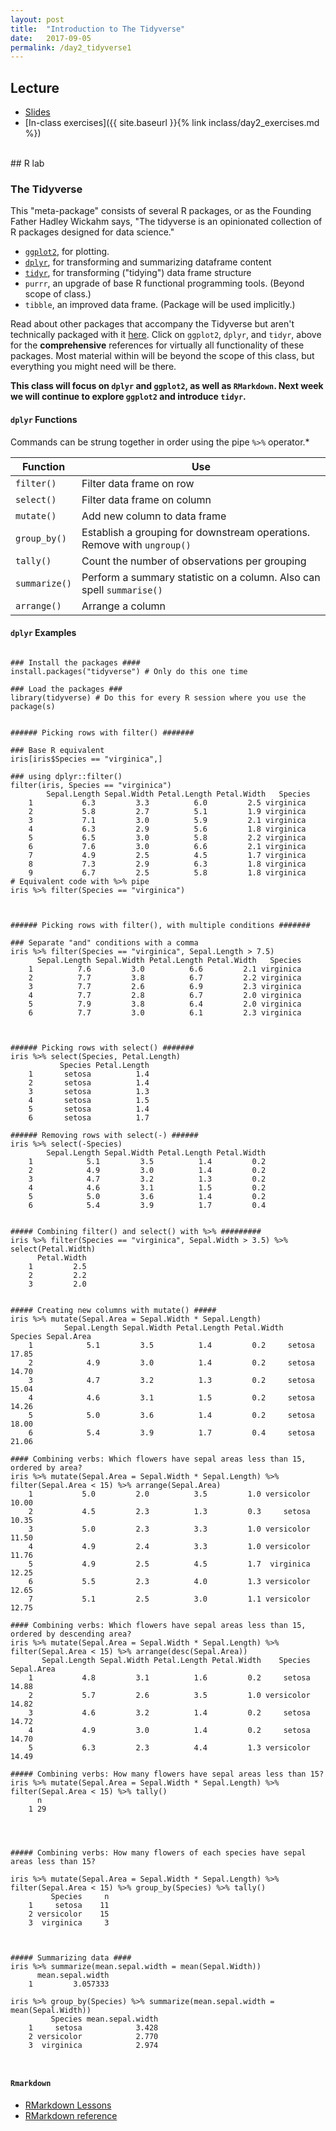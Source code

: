 ```yaml
---
layout: post
title:  "Introduction to The Tidyverse"
date:   2017-09-05
permalink: /day2_tidyverse1
---
```



## Lecture 

+ [Slides](./slides/day2_intro_to_tidyverse.pdf)
+ [In-class exercises]({{ site.baseurl }}{% link inclass/day2_exercises.md %})


<br>
## R lab

### The Tidyverse

This "meta-package" consists of several R packages, or as the Founding Father Hadley Wickahm says, "The tidyverse is an opinionated collection of R packages designed for data science." 

+ [`ggplot2`](http://ggplot2.tidyverse.org/reference/index.html), for plotting.
+ [`dplyr`](http://http://dplyr.tidyverse.org/reference/index.html), for transforming and summarizing dataframe content
+ [`tidyr`](http://tidyr.tidyverse.org/reference/index.html), for transforming ("tidying") data frame structure
+ `purrr`, an upgrade of base R functional programming tools. (Beyond scope of class.)
+ `tibble`, an improved data frame. (Package will be used implicitly.)

Read about other packages that accompany the Tidyverse but aren't technically packaged with it [here](https://www.tidyverse.org/packages/). Click on `ggplot2`, `dplyr`, and `tidyr`, above for the **comprehensive** references for virtually all functionality of these packages. Most material within will be beyond the scope of this class, but everything you might need will be there.


**This class will focus on `dplyr` and `ggplot2`, as well as `RMarkdown`. Next week we will continue to explore `ggplot2` and introduce `tidyr`.**

#### `dplyr` Functions

Commands can be strung together in order using the pipe `%>%` operator.* 


Function  | Use
----------|-----
`filter()`  | Filter data frame on row
`select()`  | Filter data frame on column
`mutate()`     | Add new column to data frame
`group_by()`  | Establish a grouping for downstream operations. Remove with `ungroup()`
`tally()`      |Count the number of observations per grouping
`summarize()` | Perform a summary statistic on a column. Also can spell `summarise()`
`arrange()`   | Arrange a column


#### `dplyr` Examples 

<pre><code class="language-r">
### Install the packages ####
install.packages("tidyverse") # Only do this one time

### Load the packages ###
library(tidyverse) # Do this for every R session where you use the package(s)


###### Picking rows with filter() #######

### Base R equivalent
iris[iris$Species == "virginica",]

### using dplyr::filter()
filter(iris, Species == "virginica") 
	    Sepal.Length Sepal.Width Petal.Length Petal.Width   Species
	1           6.3         3.3          6.0         2.5 virginica
	2           5.8         2.7          5.1         1.9 virginica
	3           7.1         3.0          5.9         2.1 virginica
	4           6.3         2.9          5.6         1.8 virginica
	5           6.5         3.0          5.8         2.2 virginica
	6           7.6         3.0          6.6         2.1 virginica
	7           4.9         2.5          4.5         1.7 virginica
	8           7.3         2.9          6.3         1.8 virginica
	9           6.7         2.5          5.8         1.8 virginica
# Equivalent code with %>% pipe
iris %>% filter(Species == "virginica")



###### Picking rows with filter(), with multiple conditions #######

### Separate "and" conditions with a comma
iris %>% filter(Species == "virginica", Sepal.Length > 7.5)
	  Sepal.Length Sepal.Width Petal.Length Petal.Width   Species
	1          7.6         3.0          6.6         2.1 virginica
	2          7.7         3.8          6.7         2.2 virginica
	3          7.7         2.6          6.9         2.3 virginica
	4          7.7         2.8          6.7         2.0 virginica
	5          7.9         3.8          6.4         2.0 virginica
	6          7.7         3.0          6.1         2.3 virginica
	


###### Picking rows with select() #######
iris %>% select(Species, Petal.Length)
	       Species Petal.Length
	1       setosa          1.4
	2       setosa          1.4
	3       setosa          1.3
	4       setosa          1.5
	5       setosa          1.4
	6       setosa          1.7
	
###### Removing rows with select(-) ######
iris %>% select(-Species)
	    Sepal.Length Sepal.Width Petal.Length Petal.Width
	1            5.1         3.5          1.4         0.2
	2            4.9         3.0          1.4         0.2
	3            4.7         3.2          1.3         0.2
	4            4.6         3.1          1.5         0.2
	5            5.0         3.6          1.4         0.2
	6            5.4         3.9          1.7         0.4
	

##### Combining filter() and select() with %>% #########
iris %>% filter(Species == "virginica", Sepal.Width > 3.5) %>% select(Petal.Width)
	  Petal.Width
	1         2.5
	2         2.2
	3         2.0
	
	
##### Creating new columns with mutate() #####
iris %>% mutate(Sepal.Area = Sepal.Width * Sepal.Length) 
		    Sepal.Length Sepal.Width Petal.Length Petal.Width    Species Sepal.Area
	1            5.1         3.5          1.4         0.2     setosa      17.85
	2            4.9         3.0          1.4         0.2     setosa      14.70
	3            4.7         3.2          1.3         0.2     setosa      15.04
	4            4.6         3.1          1.5         0.2     setosa      14.26
	5            5.0         3.6          1.4         0.2     setosa      18.00
	6            5.4         3.9          1.7         0.4     setosa      21.06
	
#### Combining verbs: Which flowers have sepal areas less than 15, ordered by area?
iris %>% mutate(Sepal.Area = Sepal.Width * Sepal.Length) %>% filter(Sepal.Area < 15) %>% arrange(Sepal.Area)
	1           5.0         2.0          3.5         1.0 versicolor      10.00
	2           4.5         2.3          1.3         0.3     setosa      10.35
	3           5.0         2.3          3.3         1.0 versicolor      11.50
	4           4.9         2.4          3.3         1.0 versicolor      11.76
	5           4.9         2.5          4.5         1.7  virginica      12.25
	6           5.5         2.3          4.0         1.3 versicolor      12.65
	7           5.1         2.5          3.0         1.1 versicolor      12.75

#### Combining verbs: Which flowers have sepal areas less than 15, ordered by descending area?
iris %>% mutate(Sepal.Area = Sepal.Width * Sepal.Length) %>% filter(Sepal.Area < 15) %>% arrange(desc(Sepal.Area))
	   Sepal.Length Sepal.Width Petal.Length Petal.Width    Species Sepal.Area
	1           4.8         3.1          1.6         0.2     setosa      14.88
	2           5.7         2.6          3.5         1.0 versicolor      14.82
	3           4.6         3.2          1.4         0.2     setosa      14.72
	4           4.9         3.0          1.4         0.2     setosa      14.70
	5           6.3         2.3          4.4         1.3 versicolor      14.49

##### Combining verbs: How many flowers have sepal areas less than 15?
iris %>% mutate(Sepal.Area = Sepal.Width * Sepal.Length) %>% filter(Sepal.Area < 15) %>% tally()
	  n
	1 29




##### Combining verbs: How many flowers of each species have sepal areas less than 15?

iris %>% mutate(Sepal.Area = Sepal.Width * Sepal.Length) %>% filter(Sepal.Area < 15) %>% group_by(Species) %>% tally()
	     Species     n
	1     setosa    11
	2 versicolor    15
	3  virginica     3
	


##### Summarizing data ####
iris %>% summarize(mean.sepal.width = mean(Sepal.Width))
	  mean.sepal.width
	1         3.057333

iris %>% group_by(Species) %>% summarize(mean.sepal.width = mean(Sepal.Width))
	     Species mean.sepal.width
	1     setosa            3.428
	2 versicolor            2.770
	3  virginica            2.974


</code></pre>

#### `Rmarkdown`

+ [RMarkdown Lessons](http://rmarkdown.rstudio.com/lesson-1.html)
+ [RMarkdown reference](http://rmarkdown.rstudio.com/authoring_basics.html)
